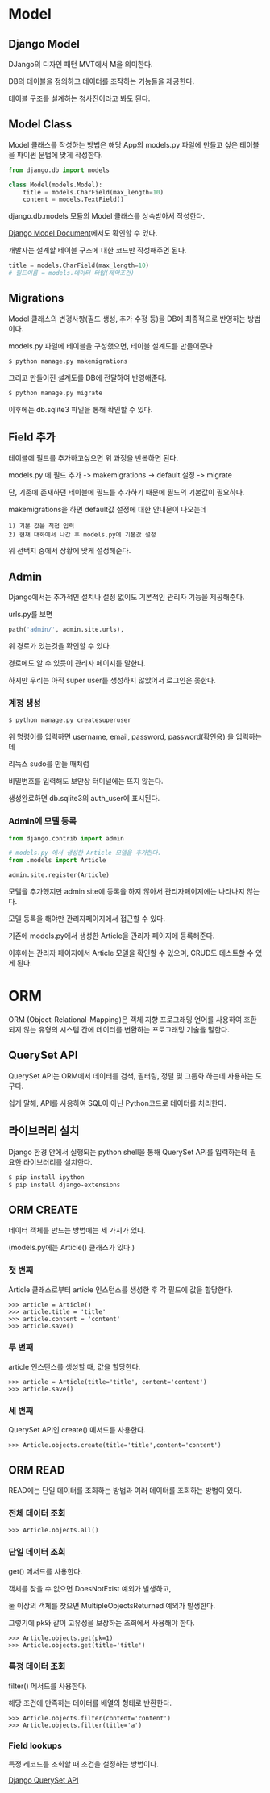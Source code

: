 # Model

## Django Model
 
DJango의 디자인 패턴 MVT에서 M을 의미한다.

DB의 테이블을 정의하고 데이터를 조작하는 기능들을 제공한다.

테이블 구조를 설계하는 청사진이라고 봐도 된다.

## Model Class

Model 클래스를 작성하는 방법은 해당 App의 models.py 파일에 만들고 싶은 테이블을 파이썬 문법에 맞게 작성한다.

```python
from django.db import models

class Model(models.Model):
    title = models.CharField(max_length=10)
    content = models.TextField()
```

django.db.models 모듈의 Model 클래스를 상속받아서 작성한다.

[Django Model Document](https://docs.djangoproject.com/ko/4.1/topics/db/models/)에서도 확인할 수 있다.

개발자는 설계할 테이블 구조에 대한 코드만 작성해주면 된다.

```python
title = models.CharField(max_length=10)
# 필드이름 = models.데이터 타입(제약조건)
```

## Migrations

Model 클래스의 변경사항(필드 생성, 추가 수정 등)을 DB에 최종적으로 반영하는 방법이다.

models.py 파일에 테이블을 구성했으면, 테이블 설계도를 만들어준다

```bash
$ python manage.py makemigrations
```

그리고 만들어진 설계도를 DB에 전달하여 반영해준다.

```bash
$ python manage.py migrate
```

이후에는 db.sqlite3 파일을 통해 확인할 수 있다.

## Field 추가

테이블에 필드를 추가하고싶으면 위 과정을 반복하면 된다.

models.py 에 필드 추가 -> makemigrations -> default 설정 -> migrate

단, 기존에 존재하던 테이블에 필드를 추가하기 때문에 필드의 기본값이 필요하다.

makemigrations을 하면 default값 설정에 대한 안내문이 나오는데

```
1) 기본 값을 직접 입력
2) 현재 대화에서 나간 후 models.py에 기본값 설정
```

위 선택지 중에서 상황에 맞게 설정해준다.

## Admin

Django에서는 추가적인 설치나 설정 없이도 기본적인 관리자 기능을 제공해준다.

urls.py를 보면

```python
path('admin/', admin.site.urls),
```

위 경로가 있는것을 확인할 수 있다.

경로에도 알 수 있듯이 관리자 페이지를 말한다.

하지만 우리는 아직 super user를 생성하지 않았어서 로그인은 못한다.

### 계정 생성

```bash
$ python manage.py createsuperuser
```

위 명령어를 입력하면 username, email, password, password(확인용) 을 입력하는데

리눅스 sudo를 만들 때처럼

비밀번호를 입력해도 보안상 터미널에는 뜨지 않는다.

생성완료하면 db.sqlite3의 auth_user에 표시된다.

### Admin에 모델 등록

```python
from django.contrib import admin

# models.py 에서 생성한 Article 모델을 추가한다.
from .models import Article

admin.site.register(Article)
```

모델을 추가했지만 admin site에 등록을 하지 않아서 관리자페이지에는 나타나지 않는다.

모델 등록을 해야만 관리자페이지에서 접근할 수 있다.

기존에 models.py에서 생성한 Article을 관리자 페이지에 등록해준다.

이후에는 관리자 페이지에서 Article 모델을 확인할 수 있으며, CRUD도 테스트할 수 있게 된다.

# ORM

ORM (Object-Relational-Mapping)은 객체 지향 프로그래밍 언어를 사용하여 호환되지 않는 유형의 시스템 간에 데이터를 변환하는 프로그래밍 기술을 말한다.

## QuerySet API

QuerySet API는 ORM에서 데이터를 검색, 필터링, 정렬 및 그룹화 하는데 사용하는 도구다.

쉽게 말해, API를 사용하여 SQL이 아닌 Python코드로 데이터를 처리한다.

## 라이브러리 설치

Django 환경 안에서 실행되는 python shell을 통해 QuerySet API를 입력하는데 필요한 라이브러리를 설치한다.

```bash
$ pip install ipython
$ pip install django-extensions
```

## ORM CREATE

데이터 객체를 만드는 방법에는 세 가지가 있다.

(models.py에는 Article() 클래스가 있다.)

### 첫 번째

Article 클래스로부터 article 인스턴스를 생성한 후 각 필드에 값을 할당한다.

```shell
>>> article = Article()
>>> article.title = 'title'
>>> article.content = 'content'
>>> article.save()
```

### 두 번째

article 인스턴스를 생성할 때, 값을 할당한다.

```shell
>>> article = Article(title='title', content='content')
>>> article.save()
```

### 세 번째

QuerySet API인 create() 메서드를 사용한다.

```shell
>>> Article.objects.create(title='title',content='content')
```

## ORM READ

READ에는 단일 데이터를 조회하는 방법과 여러 데이터를 조회하는 방법이 있다.

### 전체 데이터 조회

```shell
>>> Article.objects.all()
```

### 단일 데이터 조회

get() 메서드를 사용한다.

객체를 찾을 수 없으면 DoesNotExist 예외가 발생하고,

둘 이상의 객체를 찾으면 MultipleObjectsReturned 예외가 발생한다.

그렇기에 pk와 같이 고유성을 보장하는 조회에서 사용해야 한다.

```shell
>>> Article.objects.get(pk=1)
>>> Article.objects.get(title='title')
```

### 특정 데이터 조회

filter() 메서드를 사용한다.

해당 조건에 만족하는 데이터를 배열의 형태로 반환한다.

```shell
>>> Article.objects.filter(content='content')
>>> Article.objects.filter(title='a')
```

### Field lookups

특정 레코드를 조회할 때 조건을 설정하는 방법이다.

[Django QuerySet API ](https://docs.djangoproject.com/en/3.2/ref/models/querysets/#field-lookups)